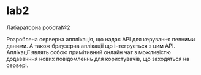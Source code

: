 # lab2
Лабараторна робота№2

Розроблена серверна апплікація, що надає API для керування певними даними. А також браузерна аплікації що інтегрується з цим API. Аплікації являть собою примітивний онлайн чат з можливістю додаванння нових повідомленнь для користувачів, що заходяться на сервері.
